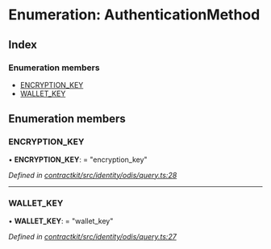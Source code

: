 # Enumeration: AuthenticationMethod

## Index

### Enumeration members

* [ENCRYPTION_KEY](_identity_odis_query_.authenticationmethod.md#encryption_key)
* [WALLET_KEY](_identity_odis_query_.authenticationmethod.md#wallet_key)

## Enumeration members

###  ENCRYPTION_KEY

• **ENCRYPTION_KEY**: = "encryption_key"

*Defined in [contractkit/src/identity/odis/query.ts:28](https://github.com/celo-org/celo-monorepo/blob/master/packages/contractkit/src/identity/odis/query.ts#L28)*

___

###  WALLET_KEY

• **WALLET_KEY**: = "wallet_key"

*Defined in [contractkit/src/identity/odis/query.ts:27](https://github.com/celo-org/celo-monorepo/blob/master/packages/contractkit/src/identity/odis/query.ts#L27)*
